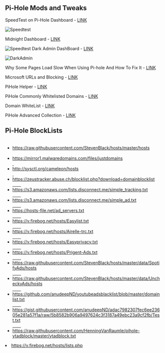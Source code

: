 <h2>Pi-Hole Mods and Tweaks</h2>
<p>SpeedTest on Pi-Hole Dashboard - <a href="https://blog.arevindh.com/2017/07/13/add-speedtest-to-pihole-webui/">LINK</a></p>
<img src="https://github.com/Prowler2/PiHole/blob/master/Images/speedtest.PNG" alt="Speedtest" />
<p>Midnight Dashboard - <a href="https://github.com/jacobbates/pi-hole-midnight">LINK</a></p>
<img src="https://github.com/Prowler2/PiHole/blob/master/Images/midnight.PNG" alt="Speedtest" />
Dark Admin DashBoard - <a href="https://discourse.pi-hole.net/t/dark-admin-dashboard/2569">LINK</a><p>
<img src="https://github.com/Prowler2/PiHole/blob/master/Images/darkadmin.PNG" alt="DarkAdmin" />
<p>Why Some Pages Load Slow When Using Pi-hole And How To Fix It - <a href="https://pi-hole.net/2018/02/02/why-some-pages-load-slow-when-using-pi-hole-and-how-to-fix-it/">LINK</a>
<p>Microsoft URLs and Blocking - <a href="https://docs.microsoft.com/en-us/windows/configuration/manage-windows-endpoints-version-1709">LINK</a><p>
PiHole Helper - <a href="https://github.com/Kevin-De-Koninck/pi-hole-helpers/blob/master/README.md">LINK</a><p>
PiHole Commonly Whitelisted Domains - <a href="https://discourse.pi-hole.net/t/commonly-whitelisted-domains/212">LINK</a><p>
Domain WhiteList - <a href="https://github.com/anudeepND/whitelist">LINK</a></p>
PiHole Advanced Collection - <a href="https://github.com/deathbybandaid/piadvanced">LINK</a><p>


<h2>Pi-Hole BlockLists</h2>
<ul> <li><a href="https://raw.githubusercontent.com/StevenBlack/hosts/master/hosts">https://raw.githubusercontent.com/StevenBlack/hosts/master/hosts</li></a> <li><a href="https://mirror1.malwaredomains.com/files/justdomains">https://mirror1.malwaredomains.com/files/justdomains</li> <li><a href="http://sysctl.org/cameleon/hosts">http://sysctl.org/cameleon/hosts</li> <li><a href="https://zeustracker.abuse.ch/blocklist.php?download=domainblocklist">https://zeustracker.abuse.ch/blocklist.php?download=domainblocklist</li>        <li><a href="https://s3.amazonaws.com/lists.disconnect.me/simple_tracking.txt">https://s3.amazonaws.com/lists.disconnect.me/simple_tracking.txt</li>        <li><a href="https://s3.amazonaws.com/lists.disconnect.me/simple_ad.txt">https://s3.amazonaws.com/lists.disconnect.me/simple_ad.txt</li>        <li><a href="https://hosts-file.net/ad_servers.txt">https://hosts-file.net/ad_servers.txt</li>        <li><a href="https://v.firebog.net/hosts/Easylist.txt">https://v.firebog.net/hosts/Easylist.txt</li>        <li><a href="https://v.firebog.net/hosts/Airelle-trc.txt">https://v.firebog.net/hosts/Airelle-trc.txt</li>        <li><a href="https://v.firebog.net/hosts/Easyprivacy.txt ">https://v.firebog.net/hosts/Easyprivacy.txt</li>        <li><a href="https://v.firebog.net/hosts/Prigent-Ads.txt ">https://v.firebog.net/hosts/Prigent-Ads.txt</li>        <li><a href="https://raw.githubusercontent.com/StevenBlack/hosts/master/data/SpotifyAds/hosts">https://raw.githubusercontent.com/StevenBlack/hosts/master/data/SpotifyAds/hosts</li>        <li><a href="https://raw.githubusercontent.com/StevenBlack/hosts/master/data/UncheckyAds/hosts">https://raw.githubusercontent.com/StevenBlack/hosts/master/data/UncheckyAds/hosts</li>        <li><a href="https://github.com/anudeepND/youtubeadsblacklist/blob/master/domainlist.txt">https://github.com/anudeepND/youtubeadsblacklist/blob/master/domainlist.txt</li>        <li><a href="https://gist.githubusercontent.com/anudeepND/adac7982307fec6ee23605e281a57f1a/raw/5b8582b906a9497624c3f3187a49ebc23a9cf2fb/Test.txt">https://gist.githubusercontent.com/anudeepND/adac7982307fec6ee23605e281a57f1a/raw/5b8582b906a9497624c3f3187a49ebc23a9cf2fb/Test.txt</li>        <li><a href="https://raw.githubusercontent.com/HenningVanRaumle/pihole-ytadblock/master/ytadblock.txt">https://raw.githubusercontent.com/HenningVanRaumle/pihole-ytadblock/master/ytadblock.txt</li>
</ul>
<li><a href="https://v.firebog.net/hosts/lists.php">https://v.firebog.net/hosts/lists.php</li>

